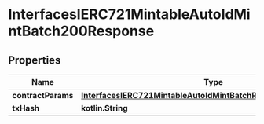 
# InterfacesIERC721MintableAutoIdMintBatch200Response

## Properties
Name | Type | Description | Notes
------------ | ------------- | ------------- | -------------
**contractParams** | [**InterfacesIERC721MintableAutoIdMintBatchRequestContractParams**](InterfacesIERC721MintableAutoIdMintBatchRequestContractParams.md) |  | 
**txHash** | **kotlin.String** |  | 



